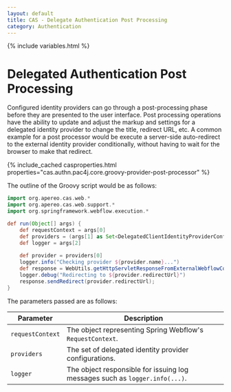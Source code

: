 ```yaml
---
layout: default
title: CAS - Delegate Authentication Post Processing
category: Authentication
---
```


{% include variables.html %}

# Delegated Authentication Post Processing

Configured identity providers can go through a post-processing phase before they are presented to 
the user interface. Post processing operations have the ability to update and adjust the markup and
settings for a delegated identity provider to change the title, redirect URL, etc. A common example
for a post processor would be execute a server-side auto-redirect to 
the external identity provider conditionally, without having to wait for 
the browser to make that redirect.

{% include_cached casproperties.html properties="cas.authn.pac4j.core.groovy-provider-post-processor" %}

The outline of the Groovy script would be as follows:
                                                         
```groovy
import org.apereo.cas.web.*
import org.apereo.cas.web.support.*
import org.springframework.webflow.execution.*

def run(Object[] args) {
    def requestContext = args[0]
    def providers = (args[1] as Set<DelegatedClientIdentityProviderConfiguration>)
    def logger = args[2]
    
    def provider = providers[0]
    logger.info("Checking provider ${provider.name}...")
    def response = WebUtils.getHttpServletResponseFromExternalWebflowContext(requestContext)
    logger.debug("Redirecting to ${provider.redirectUrl}")
    response.sendRedirect(provider.redirectUrl);
}
```

The parameters passed are as follows:

| Parameter        | Description                                                                 |
|------------------|-----------------------------------------------------------------------------|
| `requestContext` | The object representing Spring Webflow's `RequestContext`.                  |
| `providers`      | The set of delegated identity provider configurations.                      |
| `logger`         | The object responsible for issuing log messages such as `logger.info(...)`. |

